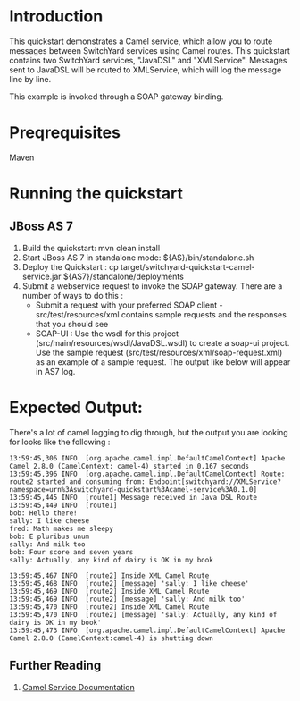 Introduction
============
This quickstart demonstrates a Camel service, which allow you to route messages between SwitchYard 
services using Camel routes.    This quickstart contains two SwitchYard services, "JavaDSL" and 
"XMLService".   Messages sent to JavaDSL will be routed to XMLService, which will log the message
line by line.

This example is invoked through a SOAP gateway binding.

Preqrequisites 
==============
Maven

Running the quickstart
======================

JBoss AS 7
----------
1. Build the quickstart:
    mvn clean install
2. Start JBoss AS 7 in standalone mode:
    ${AS}/bin/standalone.sh
3. Deploy the Quickstart : 
    cp target/switchyard-quickstart-camel-service.jar ${AS7}/standalone/deployments
4. Submit a webservice request to invoke the SOAP gateway.  There are a number of ways to do this :
      - Submit a request with your preferred SOAP client - src/test/resources/xml contains sample 
        requests and the responses that you should see
      - SOAP-UI : Use the wsdl for this project (src/main/resources/wsdl/JavaDSL.wsdl) to create 
        a soap-ui project.    Use the sample request (src/test/resources/xml/soap-request.xml) as an 
        example of a sample request. The output like below will appear in AS7 log.

Expected Output:
================
There's a lot of camel logging to dig through, but the output you are looking
for looks like the following :

```
13:59:45,306 INFO  [org.apache.camel.impl.DefaultCamelContext] Apache Camel 2.8.0 (CamelContext: camel-4) started in 0.167 seconds  
13:59:45,396 INFO  [org.apache.camel.impl.DefaultCamelContext] Route: route2 started and consuming from: Endpoint[switchyard://XMLService?namespace=urn%3Aswitchyard-quickstart%3Acamel-service%3A0.1.0]  
13:59:45,445 INFO  [route1] Message received in Java DSL Route  
13:59:45,449 INFO  [route1]   
bob: Hello there!  
sally: I like cheese  
fred: Math makes me sleepy  
bob: E pluribus unum  
sally: And milk too  
bob: Four score and seven years  
sally: Actually, any kind of dairy is OK in my book
```
  
```
13:59:45,467 INFO  [route2] Inside XML Camel Route  
13:59:45,468 INFO  [route2] [message] 'sally: I like cheese'  
13:59:45,469 INFO  [route2] Inside XML Camel Route  
13:59:45,469 INFO  [route2] [message] 'sally: And milk too'  
13:59:45,470 INFO  [route2] Inside XML Camel Route  
13:59:45,470 INFO  [route2] [message] 'sally: Actually, any kind of dairy is OK in my book'  
13:59:45,473 INFO  [org.apache.camel.impl.DefaultCamelContext] Apache Camel 2.8.0 (CamelContext:camel-4) is shutting down
```

## Further Reading

1. [Camel Service Documentation](https://docs.jboss.org/author/display/SWITCHYARD/Camel+Services)

